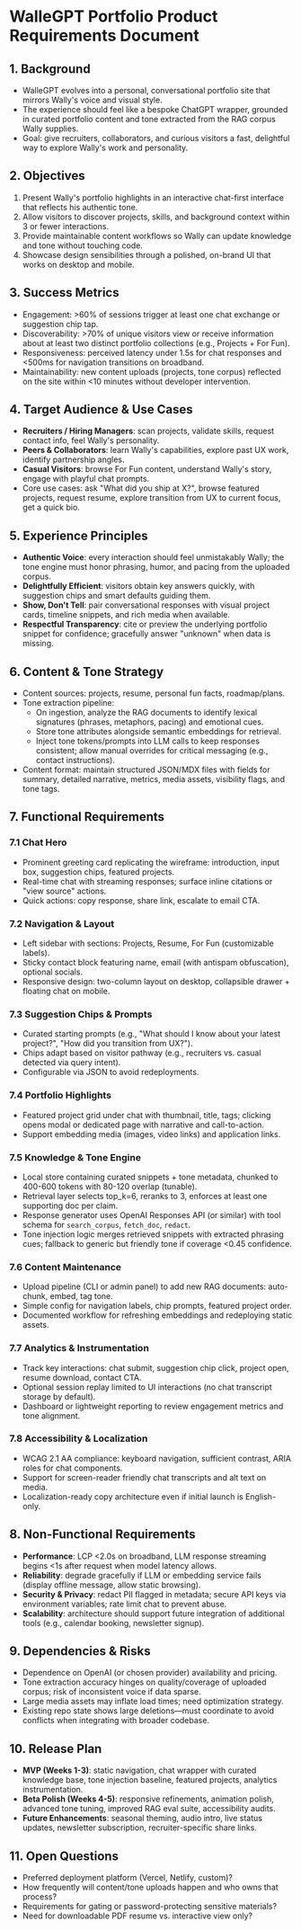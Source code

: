 # WalleGPT Portfolio Product Requirements Document

## 1. Background
- WalleGPT evolves into a personal, conversational portfolio site that mirrors Wally's voice and visual style.
- The experience should feel like a bespoke ChatGPT wrapper, grounded in curated portfolio content and tone extracted from the RAG corpus Wally supplies.
- Goal: give recruiters, collaborators, and curious visitors a fast, delightful way to explore Wally's work and personality.

## 2. Objectives
1. Present Wally's portfolio highlights in an interactive chat-first interface that reflects his authentic tone.
2. Allow visitors to discover projects, skills, and background context within 3 or fewer interactions.
3. Provide maintainable content workflows so Wally can update knowledge and tone without touching code.
4. Showcase design sensibilities through a polished, on-brand UI that works on desktop and mobile.

## 3. Success Metrics
- Engagement: >60% of sessions trigger at least one chat exchange or suggestion chip tap.
- Discoverability: >70% of unique visitors view or receive information about at least two distinct portfolio collections (e.g., Projects + For Fun).
- Responsiveness: perceived latency under 1.5s for chat responses and <500ms for navigation transitions on broadband.
- Maintainability: new content uploads (projects, tone corpus) reflected on the site within <10 minutes without developer intervention.

## 4. Target Audience & Use Cases
- **Recruiters / Hiring Managers**: scan projects, validate skills, request contact info, feel Wally's personality.
- **Peers & Collaborators**: learn Wally's capabilities, explore past UX work, identify partnership angles.
- **Casual Visitors**: browse For Fun content, understand Wally's story, engage with playful chat prompts.
- Core use cases: ask "What did you ship at X?", browse featured projects, request resume, explore transition from UX to current focus, get a quick bio.

## 5. Experience Principles
- **Authentic Voice**: every interaction should feel unmistakably Wally; the tone engine must honor phrasing, humor, and pacing from the uploaded corpus.
- **Delightfully Efficient**: visitors obtain key answers quickly, with suggestion chips and smart defaults guiding them.
- **Show, Don't Tell**: pair conversational responses with visual project cards, timeline snippets, and rich media when available.
- **Respectful Transparency**: cite or preview the underlying portfolio snippet for confidence; gracefully answer "unknown" when data is missing.

## 6. Content & Tone Strategy
- Content sources: projects, resume, personal fun facts, roadmap/plans.
- Tone extraction pipeline:
  - On ingestion, analyze the RAG documents to identify lexical signatures (phrases, metaphors, pacing) and emotional cues.
  - Store tone attributes alongside semantic embeddings for retrieval.
  - Inject tone tokens/prompts into LLM calls to keep responses consistent; allow manual overrides for critical messaging (e.g., contact instructions).
- Content format: maintain structured JSON/MDX files with fields for summary, detailed narrative, metrics, media assets, visibility flags, and tone tags.

## 7. Functional Requirements
### 7.1 Chat Hero
- Prominent greeting card replicating the wireframe: introduction, input box, suggestion chips, featured projects.
- Real-time chat with streaming responses; surface inline citations or "view source" actions.
- Quick actions: copy response, share link, escalate to email CTA.

### 7.2 Navigation & Layout
- Left sidebar with sections: Projects, Resume, For Fun (customizable labels).
- Sticky contact block featuring name, email (with antispam obfuscation), optional socials.
- Responsive design: two-column layout on desktop, collapsible drawer + floating chat on mobile.

### 7.3 Suggestion Chips & Prompts
- Curated starting prompts (e.g., "What should I know about your latest project?", "How did you transition from UX?").
- Chips adapt based on visitor pathway (e.g., recruiters vs. casual detected via query intent).
- Configurable via JSON to avoid redeployments.

### 7.4 Portfolio Highlights
- Featured project grid under chat with thumbnail, title, tags; clicking opens modal or dedicated page with narrative and call-to-action.
- Support embedding media (images, video links) and application links.

### 7.5 Knowledge & Tone Engine
- Local store containing curated snippets + tone metadata, chunked to 400-600 tokens with 80-120 overlap (tunable).
- Retrieval layer selects top_k=6, reranks to 3, enforces at least one supporting doc per claim.
- Response generator uses OpenAI Responses API (or similar) with tool schema for `search_corpus`, `fetch_doc`, `redact`.
- Tone injection logic merges retrieved snippets with extracted phrasing cues; fallback to generic but friendly tone if coverage <0.45 confidence.

### 7.6 Content Maintenance
- Upload pipeline (CLI or admin panel) to add new RAG documents: auto-chunk, embed, tag tone.
- Simple config for navigation labels, chip prompts, featured project order.
- Documented workflow for refreshing embeddings and redeploying static assets.

### 7.7 Analytics & Instrumentation
- Track key interactions: chat submit, suggestion chip click, project open, resume download, contact CTA.
- Optional session replay limited to UI interactions (no chat transcript storage by default).
- Dashboard or lightweight reporting to review engagement metrics and tone alignment.

### 7.8 Accessibility & Localization
- WCAG 2.1 AA compliance: keyboard navigation, sufficient contrast, ARIA roles for chat components.
- Support for screen-reader friendly chat transcripts and alt text on media.
- Localization-ready copy architecture even if initial launch is English-only.

## 8. Non-Functional Requirements
- **Performance**: LCP <2.0s on broadband, LLM response streaming begins <1s after request when model latency allows.
- **Reliability**: degrade gracefully if LLM or embedding service fails (display offline message, allow static browsing).
- **Security & Privacy**: redact PII flagged in metadata; secure API keys via environment variables; rate limit chat to prevent abuse.
- **Scalability**: architecture should support future integration of additional tools (e.g., calendar booking, newsletter signup).

## 9. Dependencies & Risks
- Dependence on OpenAI (or chosen provider) availability and pricing.
- Tone extraction accuracy hinges on quality/coverage of uploaded corpus; risk of inconsistent voice if data sparse.
- Large media assets may inflate load times; need optimization strategy.
- Existing repo state shows large deletions—must coordinate to avoid conflicts when integrating with broader codebase.

## 10. Release Plan
- **MVP (Weeks 1-3)**: static navigation, chat wrapper with curated knowledge base, tone injection baseline, featured projects, analytics instrumentation.
- **Beta Polish (Weeks 4-5)**: responsive refinements, animation polish, advanced tone tuning, improved RAG eval suite, accessibility audits.
- **Future Enhancements**: seasonal theming, audio intro, live status updates, newsletter subscription, recruiter-specific share links.

## 11. Open Questions
- Preferred deployment platform (Vercel, Netlify, custom)?
- How frequently will content/tone uploads happen and who owns that process?
- Requirements for gating or password-protecting sensitive materials?
- Need for downloadable PDF resume vs. interactive view only?
